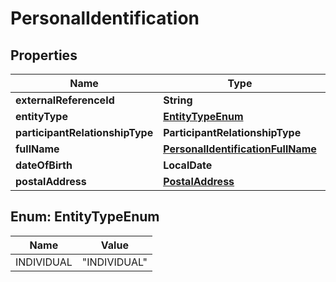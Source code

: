 

# PersonalIdentification


## Properties

| Name | Type | Description | Notes |
|------------ | ------------- | ------------- | -------------|
|**externalReferenceId** | **String** |  |  |
|**entityType** | [**EntityTypeEnum**](#EntityTypeEnum) |  |  |
|**participantRelationshipType** | **ParticipantRelationshipType** |  |  |
|**fullName** | [**PersonalIdentificationFullName**](PersonalIdentificationFullName.md) |  |  |
|**dateOfBirth** | **LocalDate** |  |  |
|**postalAddress** | [**PostalAddress**](PostalAddress.md) |  |  |



## Enum: EntityTypeEnum

| Name | Value |
|---- | -----|
| INDIVIDUAL | &quot;INDIVIDUAL&quot; |



